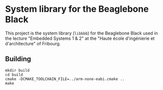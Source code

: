 # System library for the Beaglebone Black

This project is the system library (`libbbb`) for the Beaglebone Black used in the lecture "Embedded Systems 1 & 2" at the "Haute école d'ingénierie et d'architecture" of Fribourg.

## Building

```
mkdir build
cd build
cmake -DCMAKE_TOOLCHAIN_FILE=../arm-none-eabi.cmake ..
make
```